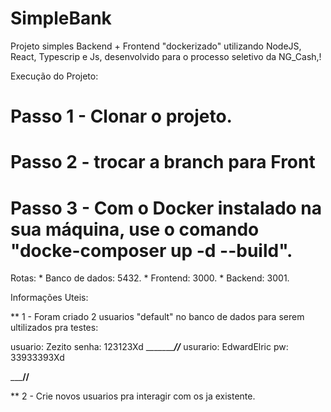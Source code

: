 # SimpleBank

Projeto simples  Backend + Frontend  "dockerizado" utilizando NodeJS, React, Typescrip e Js,
desenvolvido para o processo seletivo da NG_Cash,!

Execução do Projeto:

# Passo 1 - Clonar o projeto.
# Passo 2 - trocar a branch para Front
# Passo 3 - Com o Docker instalado na sua máquina, use o comando "docke-composer up -d --build".

Rotas:  * Banco de dados: 5432.
        * Frontend: 3000.
        * Backend: 3001.

Informações Uteis:

** 1 - Foram criado 2 usuarios "default" no banco de dados para serem ultilizados pra testes:

usuario: Zezito
senha: 123123Xd
____________________________________________________________________//_____________________________________________________________
usurario: EdwardElric
pw: 33933393Xd

___________________________________________________________________//________________________________________________________________

** 2 - Crie novos usuarios pra interagir com os ja existente.
